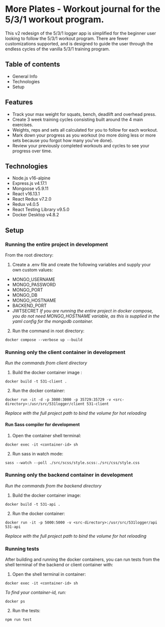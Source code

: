 # More Plates - Workout journal for the 5/3/1 workout program.
This v2 redesign of the 5/3/1 logger app is simplified for the beginner user looking to follow the 5/3/1 workout program. There are fewer customizations supported, and is designed to guide the user through the endless cycles of the vanilla 5/3/1 training program.

## Table of contents
* General Info
* Technologies
* Setup

## Features
* Track your max weight for squats, bench, deadlift and overhead press.
* Create 3 week training cycles consisting built around the 4 main exercises.
* Weights, reps and sets all calculated for you to follow for each workout.
* Mark down your progress as you workout (no more doing less or more sets because you forgot how many you've done).
* Review your previously completed workouts and cycles to see your progress over time.

## Technologies
* Node.js v16-alpine
* Express.js v4.17.1
* Mongoose v5.9.11
* React v16.13.1
* React Redux v7.2.0
* Redux v4.0.5
* React Testing Library v9.5.0
* Docker Desktop v4.8.2

## Setup
### Running the entire project in development
From the root directory:
1) Create a .env file and create the following variables and supply your own custom values:
* MONGO_USERNAME
* MONGO_PASSWORD
* MONGO_PORT
* MONGO_DB
* MONGO_HOSTNAME
* BACKEND_PORT
* JWTSECRET
*If you are running the entire project in docker compose, you do not need MONGO_HOSTNAME variable, as this is supplied in the yaml config for the mongodb container.* 

2) Run the command in root directory:
```
docker compose --verbose up --build
```

### Running only the client container in development

*Run the commands from client directory*

1. Build the docker container image :
```
docker build -t 531-client .
```
2. Run the docker container:
```
docker run -it -d -p 3000:3000 -p 35729:35729 -v <src-directory>:/usr/src/531logger/client 531-client
```
*Replace <src-directory> with the full project path to bind the volume for hot reloading*

#### Run Sass compiler for development

1. Open the container shell terminal:
```
docker exec -it <container-id> sh
```
2. Run sass in watch mode:
```
sass --watch --poll ./src/scss/style.scss:./src/css/style.css
```

### Running only the backend container in development
*Run the commands from the backend directory*
1. Build the docker container image:
```
docker build -t 531-api .
```

2. Run the docker container:

```
docker run -it -p 5000:5000 -v <src-directory>:/usr/src/531logger/api 531-api
```
*Replace <src-directory> with the full project path to bind the volume for hot reloading*

### Running tests
After building and running the docker containers, you can run tests from the shell terminal of the backend or client container with:
1. Open the shell terminal in container:
```
docker exec -it <container-id> sh
```
*To find your container-id, run:*
```
docker ps
```
2. Run the tests:
``` 
npm run test
```


